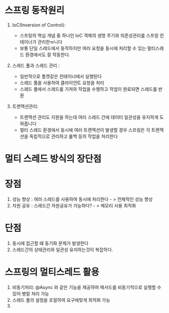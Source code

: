 
# 스프링 동작원리
1. IoC(Inversion of Control):
    - 스프링의 핵심 개념 중 하나인 IoC 객체의 생명 주기와 의존성관리를 스프링 컨테이너가 관리한ㅂ니다
    - 보통 단일 스레드에서 동작하지만 여러 요청을 동시에 처리할 수 있는 멀티스레드 환경에서도 잘 작동한다.

2. 스레드 풀과 스레드 관리 :
    - 일반적으로 톰캣같은 컨테이너에서 실행된다
    - 스레드 풀을 사용하여 클라이언트 요청을 처리
    - 스레드 풀에서 스레드를 가져와 작업을 수행하고 작업이 완료되면 스레드를 반환

3. 트랜잭션관리:
    - 트랜잭션 관리도 지원을 하는데 여러 스레드 간에 데이터 일관성을 유지하게 도와줍니다
    - 멀티 스레드 환경에서 동시에 여러 트랜잭션이 발생할 경우 스프링은 각 트랜잭션을 독립적으로 관리하고 롤백 등의 작업을 처리한다


# 멀티 스레드 방식의 장단점

# 장점 
1. 성능 향상 : 여러 스레드를 사용하여 동시에 처리한다 - > 전체적인 성능 향상
2. 자원 공유 : 스레드간 자원공유가 가능하다?  - > 메모리 사용 최적화


# 단점
1. 동시에 접근할 떄 동기화 문제가 발생한다
2. 스레드간의 상태관리와 일관성 유지하는것이 복잡하다.


# 스프링의 멀티스레드 활용
1. 비동기처리: @Async 와 같은 기능을 제공하여 메서드를 비동기적으로 실행할 수있어 병럴 처리 가능
2. 스레드 풀의 설정을 조절하여 요구에맞게 최적화 가능
3. 